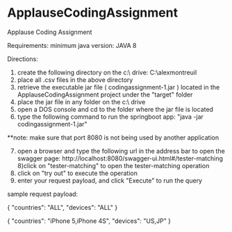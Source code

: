# ApplauseCodingAssignment
Applause Coding Assignment

Requirements:
minimum java version: JAVA 8

Directions:
1) create the following directory on the c:\ drive: C:\alexmontreuil
2) place all .csv files in the above directory
3) retrieve the executable jar file ( codingassignment-1.jar ) located in the ApplauseCodingAssignment project under the "target" folder
4) place the jar file in any folder on the c:\ drive
5) open a DOS console and cd to the folder where the jar file is located
6) type the following command to run the springboot app:
"java -jar codingassignment-1.jar"

**note: make sure that port 8080 is not being used by another application

7) open a browser and type the following url in the address bar to open the swagger page:
http://localhost:8080/swagger-ui.html#/tester-matching
8)click on "tester-matching" to open the tester-matching operation
9) click on "try out" to execute the operation
10) enter your request payload, and click "Execute" to run the query

sample request payload:

{
  "countries": "ALL",
  "devices": "ALL"
}

{
  "countries": "iPhone 5,iPhone 4S",
  "devices": "US,JP"
}


